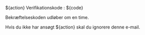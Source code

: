 ${action} Verifikationskode : ${code}

Bekræftelseskoden udløber om en time.

Hvis du ikke har ansøgt ${action} skal du ignorere denne e-mail.
